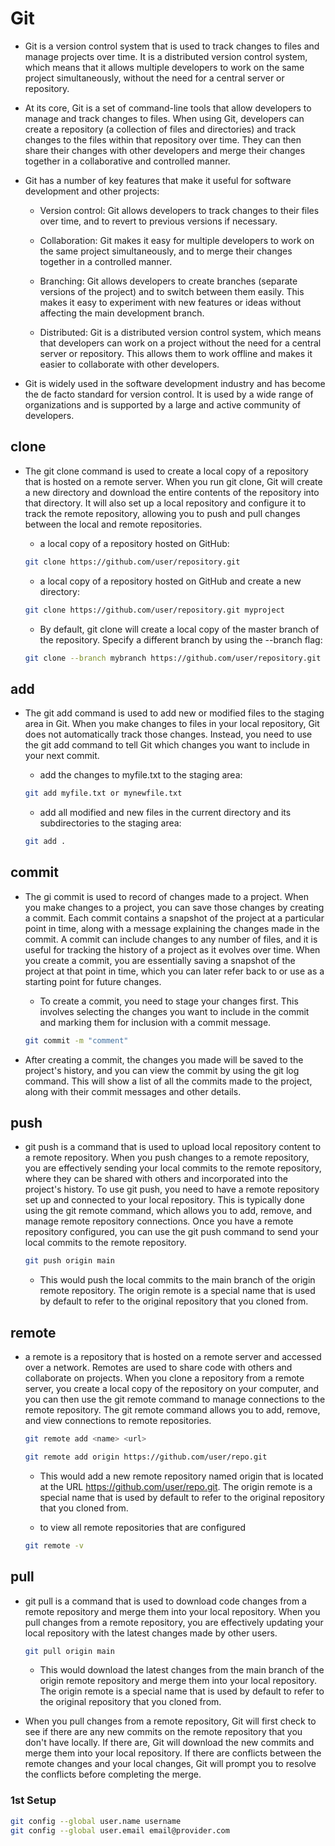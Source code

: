 # Git

* Git is a version control system that is used to track changes to files and manage projects over time. It is a distributed version control system, which means that it allows multiple developers to work on the same project simultaneously, without the need for a central server or repository.

* At its core, Git is a set of command-line tools that allow developers to manage and track changes to files. When using Git, developers can create a repository (a collection of files and directories) and track changes to the files within that repository over time. They can then share their changes with other developers and merge their changes together in a collaborative and controlled manner.

* Git has a number of key features that make it useful for software development and other projects:

    * Version control: Git allows developers to track changes to their files over time, and to revert to previous versions if necessary.

    * Collaboration: Git makes it easy for multiple developers to work on the same project simultaneously, and to merge their changes together in a controlled manner.

    * Branching: Git allows developers to create branches (separate versions of the project) and to switch between them easily. This makes it easy to experiment with new features or ideas without affecting the main development branch.

    * Distributed: Git is a distributed version control system, which means that developers can work on a project without the need for a central server or repository. This allows them to work offline and makes it easier to collaborate with other developers.

* Git is widely used in the software development industry and has become the de facto standard for version control. It is used by a wide range of organizations and is supported by a large and active community of developers.

## clone

* The git clone command is used to create a local copy of a repository that is hosted on a remote server. When you run git clone, Git will create a new directory and download the entire contents of the repository into that directory. It will also set up a local repository and configure it to track the remote repository, allowing you to push and pull changes between the local and remote repositories.

    * a local copy of a repository hosted on GitHub:
    ```bash
    git clone https://github.com/user/repository.git
    ```
    * a local copy of a repository hosted on GitHub and create a new directory:
    ```bash
    git clone https://github.com/user/repository.git myproject
    ```
    * By default, git clone will create a local copy of the master branch of the repository. Specify a different branch by using the --branch flag:
    ```bash
    git clone --branch mybranch https://github.com/user/repository.git
    ```

## add

* The git add command is used to add new or modified files to the staging area in Git. When you make changes to files in your local repository, Git does not automatically track those changes. Instead, you need to use the git add command to tell Git which changes you want to include in your next commit.

    * add the changes to myfile.txt to the staging area:
    ```bash
    git add myfile.txt or mynewfile.txt
    ```
    * add all modified and new files in the current directory and its subdirectories to the staging area:
    ```bash
    git add .
    ```

## commit

*  The gi commit is used to record of changes made to a project. When you make changes to a project, you can save those changes by creating a commit. Each commit contains a snapshot of the project at a particular point in time, along with a message explaining the changes made in the commit. A commit can include changes to any number of files, and it is useful for tracking the history of a project as it evolves over time. When you create a commit, you are essentially saving a snapshot of the project at that point in time, which you can later refer back to or use as a starting point for future changes.

   * To create a commit, you need to stage your changes first. This involves selecting the changes you want to include in the commit and marking them for inclusion with a commit message.
    ```bash
    git commit -m "comment"
    ```

* After creating a commit, the changes you made will be saved to the project's history, and you can view the commit by using the git log command. This will show a list of all the commits made to the project, along with their commit messages and other details.

## push

*  git push is a command that is used to upload local repository content to a remote repository. When you push changes to a remote repository, you are effectively sending your local commits to the remote repository, where they can be shared with others and incorporated into the project's history. To use git push, you need to have a remote repository set up and connected to your local repository. This is typically done using the git remote command, which allows you to add, remove, and manage remote repository connections. Once you have a remote repository configured, you can use the git push command to send your local commits to the remote repository.

    ```bash
    git push origin main
    ```
    * This would push the local commits to the main branch of the origin remote repository. The origin remote is a special name that is used by default to refer to the original repository that you cloned from.

## remote

* a remote is a repository that is hosted on a remote server and accessed over a network. Remotes are used to share code with others and collaborate on projects. When you clone a repository from a remote server, you create a local copy of the repository on your computer, and you can then use the git remote command to manage connections to the remote repository. The git remote command allows you to add, remove, and view connections to remote repositories.

    ```bash
    git remote add <name> <url>
    ```
    ```bash
    git remote add origin https://github.com/user/repo.git
    ```
    * This would add a new remote repository named origin that is located at the URL https://github.com/user/repo.git. The origin remote is a special name that is used by default to refer to the original repository that you cloned from.

    * to view all remote repositories that are configured
    ```bash
    git remote -v
    ```
## pull

* git pull is a command that is used to download code changes from a remote repository and merge them into your local repository. When you pull changes from a remote repository, you are effectively updating your local repository with the latest changes made by other users.

    ```bash
    git pull origin main
    ```
    * This would download the latest changes from the main branch of the origin remote repository and merge them into your local repository. The origin remote is a special name that is used by default to refer to the original repository that you cloned from.

* When you pull changes from a remote repository, Git will first check to see if there are any new commits on the remote repository that you don't have locally. If there are, Git will download the new commits and merge them into your local repository. If there are conflicts between the remote changes and your local changes, Git will prompt you to resolve the conflicts before completing the merge.

### 1st Setup
```bash
git config --global user.name username
git config --global user.email email@provider.com
```